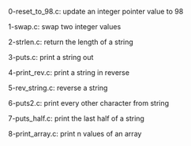 0-reset_to_98.c:
    update an integer pointer value to 98

1-swap.c:
    swap two integer values

2-strlen.c:
    return the length of a string

3-puts.c:
    print a string out

4-print_rev.c:
    print a string in reverse

5-rev_string.c:
    reverse a string

6-puts2.c:
    print every other character from string

7-puts_half.c:
    print the last half of a string

8-print_array.c:
    print n values of an array

